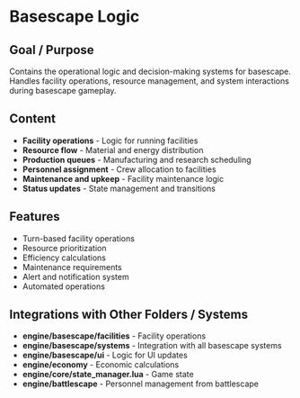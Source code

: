 # Basescape Logic

## Goal / Purpose
Contains the operational logic and decision-making systems for basescape. Handles facility operations, resource management, and system interactions during basescape gameplay.

## Content
- **Facility operations** - Logic for running facilities
- **Resource flow** - Material and energy distribution
- **Production queues** - Manufacturing and research scheduling
- **Personnel assignment** - Crew allocation to facilities
- **Maintenance and upkeep** - Facility maintenance logic
- **Status updates** - State management and transitions

## Features
- Turn-based facility operations
- Resource prioritization
- Efficiency calculations
- Maintenance requirements
- Alert and notification system
- Automated operations

## Integrations with Other Folders / Systems
- **engine/basescape/facilities** - Facility operations
- **engine/basescape/systems** - Integration with all basescape systems
- **engine/basescape/ui** - Logic for UI updates
- **engine/economy** - Economic calculations
- **engine/core/state_manager.lua** - Game state
- **engine/battlescape** - Personnel management from battlescape
